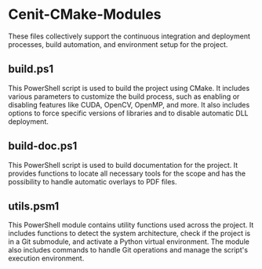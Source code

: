 # Cenit-CMake-Modules

These files collectively support the continuous integration and deployment processes, build automation, and environment setup for the project.

## build.ps1

This PowerShell script is used to build the project using CMake. It includes various parameters to customize the build process, such as enabling or disabling features like CUDA, OpenCV, OpenMP, and more. It also includes options to force specific versions of libraries and to disable automatic DLL deployment.

## build-doc.ps1

This PowerShell script is used to build documentation for the project. It provides functions to locate all necessary tools for the scope and has the possibility to handle automatic overlays to PDF files.

## utils.psm1

This PowerShell module contains utility functions used across the project. It includes functions to detect the system architecture, check if the project is in a Git submodule, and activate a Python virtual environment. The module also includes commands to handle Git operations and manage the script's execution environment.
